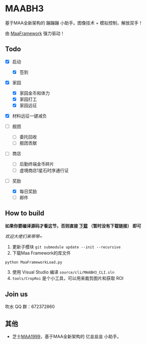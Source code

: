 # MAABH3

基于MAA全新架构的 蹦蹦蹦 小助手。图像技术 + 模拟控制，解放双手！

由 [MaaFramework](https://github.com/MaaAssistantArknights/MaaFramework) 强力驱动！

## Todo

* [x] 启动
  * [x] 签到

* [x] 家园
  * [x] 家园金币和体力
  * [x] 家园打工
  * [x] 家园远征

* [x] 材料远征一键减负

* [ ] 舰团
  * [ ] 委托回收
  * [ ] 舰团贡献

* [ ] 商店
  * [ ] 后勤终端金币碎片
  * [ ] 虚境商店1星石时序通行证   

* [ ] 奖励
  * [x] 每日奖励
  * [ ] 邮件

## How to build

**如果你要编译源码才看这节，否则直接 [下载]() （暂时没有下载链接）  即可**

_欢迎大佬们来带带~_

1. 更新子模块 `git submodule update --init --recursive`
2. 下载Maa Framework的库文件

```bash
python MaaFrameworkLoad.py
```

3. 使用 Visual Studio 编译 `source/cli/MAABH3_CLI.sln`
4. `tools/CropRoi` 是个小工具，可以用来裁剪图片和获取 ROI

## Join us

吹水 QQ 群：672372860

## 其他

* 芝士[MAA1999](https://github.com/MaaAssistantArknights/MAA1999)，基于MAA全新架构的 亿韭韭韭 小助手。